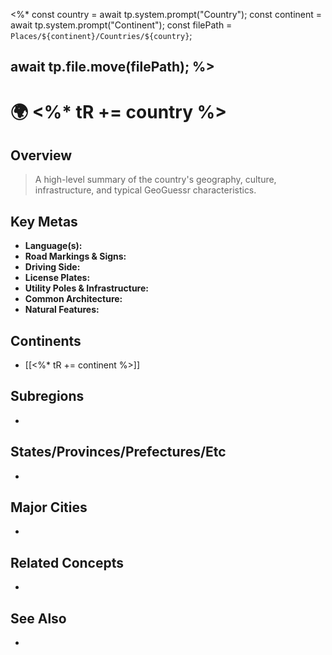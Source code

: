 <%*
const country = await tp.system.prompt("Country");
const continent = await tp.system.prompt("Continent");
const filePath = `Places/${continent}/Countries/${country}`;

await tp.file.move(filePath);
%>
---
# 🌍 <%* tR += country %>

## Overview
> A high-level summary of the country's geography, culture, infrastructure, and typical GeoGuessr characteristics.

## Key Metas

- **Language(s):**  
- **Road Markings & Signs:**  
- **Driving Side:**  
- **License Plates:**  
- **Utility Poles & Infrastructure:**  
- **Common Architecture:**  
- **Natural Features:**  

## Continents
- [[<%* tR += continent %>]]

## Subregions
- 

## States/Provinces/Prefectures/Etc
- 

## Major Cities
- 

## Related Concepts
- 

## See Also
- 
